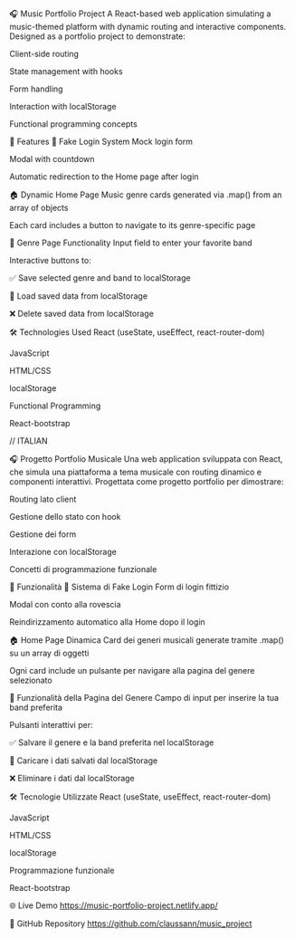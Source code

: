 🎧 Music Portfolio Project
A React-based web application simulating a music-themed platform with dynamic routing and interactive components. Designed as a portfolio project to demonstrate:

Client-side routing

State management with hooks

Form handling

Interaction with localStorage

Functional programming concepts

🚀 Features
🔐 Fake Login System
Mock login form

Modal with countdown

Automatic redirection to the Home page after login

🏠 Dynamic Home Page
Music genre cards generated via .map() from an array of objects

Each card includes a button to navigate to its genre-specific page

🎸 Genre Page Functionality
Input field to enter your favorite band

Interactive buttons to:

✅ Save selected genre and band to localStorage

📂 Load saved data from localStorage

❌ Delete saved data from localStorage

🛠️ Technologies Used
React (useState, useEffect, react-router-dom)

JavaScript

HTML/CSS

localStorage

Functional Programming

React-bootstrap


// ITALIAN

🎧 Progetto Portfolio Musicale
Una web application sviluppata con React, che simula una piattaforma a tema musicale con routing dinamico e componenti interattivi. Progettata come progetto portfolio per dimostrare:

Routing lato client

Gestione dello stato con hook

Gestione dei form

Interazione con localStorage

Concetti di programmazione funzionale

🚀 Funzionalità
🔐 Sistema di Fake Login
Form di login fittizio

Modal con conto alla rovescia

Reindirizzamento automatico alla Home dopo il login

🏠 Home Page Dinamica
Card dei generi musicali generate tramite .map() su un array di oggetti

Ogni card include un pulsante per navigare alla pagina del genere selezionato

🎸 Funzionalità della Pagina del Genere
Campo di input per inserire la tua band preferita

Pulsanti interattivi per:

✅ Salvare il genere e la band preferita nel localStorage

📂 Caricare i dati salvati dal localStorage

❌ Eliminare i dati dal localStorage

🛠️ Tecnologie Utilizzate
React (useState, useEffect, react-router-dom)

JavaScript

HTML/CSS

localStorage

Programmazione funzionale

React-bootstrap


🌐 Live Demo
https://music-portfolio-project.netlify.app/

📂 GitHub Repository
https://github.com/claussann/music_project

